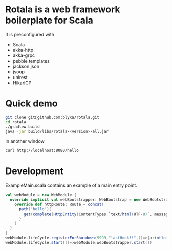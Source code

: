 # Rotala is a web framework boilerplate for Scala
It is preconfigured with
* Scala
* akka-http
* akka-grpc
* pebble templates
* jackson json
* jsoup
* unirest
* HikariCP

# Quick demo
```bash
git clone git@github.com:blyxa/rotala.git
cd rotala
./gradlew build
java -jar build/libs/rotala-<version>-all.jar
```

In another window
```bash
curl http://localhost:8080/hello
```

# Development
ExampleMain.scala contains an example of a main entry point.
```scala
val webModule = new WebModule {
  override implicit val webBootstrapper: WebBootstrap = new WebBootstrap{
    override def httpRoute: Route = concat(
      path("hello"){
        get(complete(HttpEntity(ContentTypes.`text/html(UTF-8)`, messageProvider.message("hello",Map("name"->"foobar")))))
      }
    )
  }
}
webModule.lifeCycle.registerForShutdown(9999,"lastHook!!",()=>{println("bye bye")})
webModule.lifeCycle.start(()=>webModule.webBootstrapper.start())
```